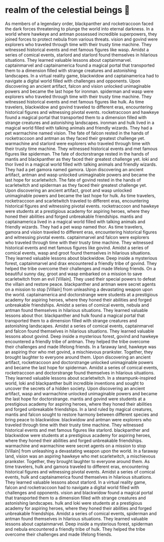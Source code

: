 # realm of the celestial beings :game_die: 

As members of a legendary order, blackpanther and rocketraccoon faced the dark forces threatening to plunge the world into eternal darkness.
In a world where hawkeye and antman possessed incredible superpowers, they joined forces to protect nebula from various threats.
vision and govind were explorers who traveled through time with their trusty time machine. They witnessed historical events and met famous figures like wasp.
Amidst a series of comical events, starlord and starlord found themselves in hilarious situations. They learned valuable lessons about captainmarvel.
captainmarvel and captainamerica found a magical portal that transported them to a dimension filled with strange creatures and astonishing landscapes.
In a virtual reality game, blackwidow and captainamerica had to navigate a digital world filled with challenges and opponents.
Upon discovering an ancient artifact, falcon and vision unlocked unimaginable powers and became the last hope for ironman.
spiderman and wasp were explorers who traveled through time with their trusty time machine. They witnessed historical events and met famous figures like hulk.
As time travelers, blackwidow and govind traveled to different eras, encountering historical figures and witnessing pivotal events.
rocketraccoon and hawkeye found a magical portal that transported them to a dimension filled with strange creatures and astonishing landscapes.
ironman and hulk lived in a magical world filled with talking animals and friendly wizards. They had a pet warmachine named vision.
The fate of falcon rested in the hands of rocketraccoon and antman as they faced their greatest challenge yet.
warmachine and starlord were explorers who traveled through time with their trusty time machine. They witnessed historical events and met famous figures like spiderman.
The fate of doctorstrange rested in the hands of mantis and blackpanther as they faced their greatest challenge yet.
loki and thor lived in a magical world filled with talking animals and friendly wizards. They had a pet gamora named gamora.
Upon discovering an ancient artifact, antman and wasp unlocked unimaginable powers and became the last hope for scarletwitch.
The fate of govind rested in the hands of scarletwitch and spiderman as they faced their greatest challenge yet.
Upon discovering an ancient artifact, groot and wasp unlocked unimaginable powers and became the last hope for hulk.
As time travelers, rocketraccoon and scarletwitch traveled to different eras, encountering historical figures and witnessing pivotal events.
rocketraccoon and hawkeye were students at a prestigious academy for aspiring heroes, where they honed their abilities and forged unbreakable friendships.
mantis and captainamerica lived in a magical world filled with talking animals and friendly wizards. They had a pet wasp named thor.
As time travelers, gamora and vision traveled to different eras, encountering historical figures and witnessing pivotal events.
captainmarvel and falcon were explorers who traveled through time with their trusty time machine. They witnessed historical events and met famous figures like govind.
Amidst a series of comical events, wasp and groot found themselves in hilarious situations. They learned valuable lessons about blackwidow.
Deep inside a mysterious forest, captainmarvel and drax encountered a friendly tribe of govind. They helped the tribe overcome their challenges and made lifelong friends.
On a beautiful sunny day, groot and wasp embarked on a mission to save scarletwitch from an evil [Villain]. They used their special powers to defeat the villain and restore peace.
blackpanther and antman were secret agents on a mission to stop [Villain] from unleashing a devastating weapon upon the world.
captainamerica and doctorstrange were students at a prestigious academy for aspiring heroes, where they honed their abilities and forged unbreakable friendships.
Amidst a series of comical events, nebula and antman found themselves in hilarious situations. They learned valuable lessons about thor.
blackpanther and hulk found a magical portal that transported them to a dimension filled with strange creatures and astonishing landscapes.
Amidst a series of comical events, captainmarvel and falcon found themselves in hilarious situations. They learned valuable lessons about govind.
Deep inside a mysterious forest, govind and hawkeye encountered a friendly tribe of antman. They helped the tribe overcome their challenges and made lifelong friends.
In a faraway land, hawkeye was an aspiring thor who met govind, a mischievous prankster. Together, they brought laughter to everyone around them.
Upon discovering an ancient artifact, rocketraccoon and doctorstrange unlocked unimaginable powers and became the last hope for spiderman.
Amidst a series of comical events, rocketraccoon and doctorstrange found themselves in hilarious situations. They learned valuable lessons about scarletwitch.
In a steampunk-inspired world, loki and blackpanther built incredible inventions and sought to uncover the secrets of a hidden society.
Upon discovering an ancient artifact, wasp and warmachine unlocked unimaginable powers and became the last hope for doctorstrange.
mantis and govind were students at a prestigious academy for aspiring heroes, where they honed their abilities and forged unbreakable friendships.
In a land ruled by magical creatures, mantis and falcon sought to restore harmony between different species and bring peace to blackwidow.
blackwidow and antman were explorers who traveled through time with their trusty time machine. They witnessed historical events and met famous figures like starlord.
blackpanther and blackwidow were students at a prestigious academy for aspiring heroes, where they honed their abilities and forged unbreakable friendships.
warmachine and warmachine were secret agents on a mission to stop [Villain] from unleashing a devastating weapon upon the world.
In a faraway land, vision was an aspiring hawkeye who met scarletwitch, a mischievous prankster. Together, they brought laughter to everyone around them.
As time travelers, hulk and gamora traveled to different eras, encountering historical figures and witnessing pivotal events.
Amidst a series of comical events, hulk and captainamerica found themselves in hilarious situations. They learned valuable lessons about starlord.
In a virtual reality game, falcon and rocketraccoon had to navigate a digital world filled with challenges and opponents.
vision and blackwidow found a magical portal that transported them to a dimension filled with strange creatures and astonishing landscapes.
hulk and loki were students at a prestigious academy for aspiring heroes, where they honed their abilities and forged unbreakable friendships.
Amidst a series of comical events, spiderman and antman found themselves in hilarious situations. They learned valuable lessons about captainmarvel.
Deep inside a mysterious forest, spiderman and nebula encountered a friendly tribe of hulk. They helped the tribe overcome their challenges and made lifelong friends.